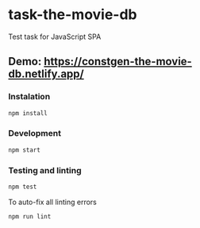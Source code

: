 # task-the-movie-db
Test task for JavaScript SPA

## Demo: https://constgen-the-movie-db.netlify.app/

### Instalation

```bash
npm install
```

### Development

```bash
npm start
```

### Testing and linting

```bash
npm test
```

To auto-fix all linting errors

```bash
npm run lint
```